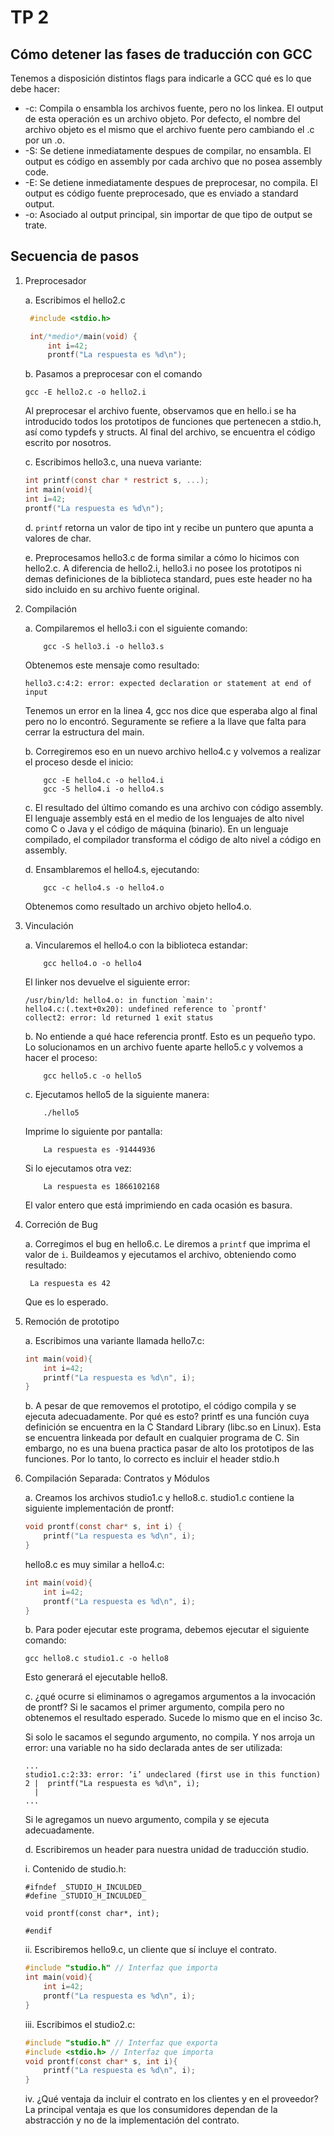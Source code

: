 # TP 2

## Cómo detener las fases de traducción con GCC
Tenemos a disposición distintos flags para indicarle a GCC qué es lo que debe hacer:
* -c: Compila o ensambla los archivos fuente, pero no los linkea. El output de esta operación es un archivo objeto. Por defecto, el nombre del archivo objeto es el mismo que el archivo fuente pero cambiando el .c por un .o.
* -S: Se detiene inmediatamente despues de compilar, no ensambla. El output es código en assembly por cada archivo que no posea assembly code.
* -E: Se detiene inmediatamente despues de preprocesar, no compila. El output es código fuente preprocesado, que es enviado a standard output.
* -o: Asociado al output principal, sin importar de que tipo de output se trate.

## Secuencia de pasos
1. Preprocesador
   
   a. Escribimos el hello2.c
   ```c
    #include <stdio.h>

    int/*medio*/main(void) {
        int i=42;
        prontf("La respuesta es %d\n");
   ``` 
   b. Pasamos a preprocesar con el comando 
   ```
   gcc -E hello2.c -o hello2.i
   ``` 

    Al preprocesar el archivo fuente, observamos que en hello.i se ha introducido todos los prototipos de funciones que pertenecen a stdio.h, así como typdefs y structs. Al final del archivo, se encuentra el código escrito por nosotros.

    c. Escribimos hello3.c, una nueva variante:
    ```c
    int printf(const char * restrict s, ...);
    int main(void){
    int i=42;
    prontf("La respuesta es %d\n");
    ```

    d. `printf`  retorna un valor de tipo int y recibe un puntero que apunta a valores de char.

    e. Preprocesamos hello3.c de forma similar a cómo lo hicimos con hello2.c. A diferencia de hello2.i, hello3.i no posee los prototipos ni demas definiciones de la biblioteca standard, pues este header no ha sido incluido en su archivo fuente original.

2.  Compilación
   
    a. Compilaremos el hello3.i con el siguiente comando:
    ```
        gcc -S hello3.i -o hello3.s
    ``` 

    Obtenemos este mensaje como resultado:

    ```
    hello3.c:4:2: error: expected declaration or statement at end of input
    ```
    Tenemos un error en la linea 4, gcc nos dice que esperaba algo al final pero no lo encontró. Seguramente se refiere a la llave que falta para cerrar la estructura del main.

    b. Corregiremos eso en un nuevo archivo hello4.c y volvemos a realizar el proceso desde el inicio:
    ```
        gcc -E hello4.c -o hello4.i
        gcc -S hello4.i -o hello4.s
    ``` 

    c. El resultado del último comando es una archivo con código assembly. El lenguaje assembly está en el medio de los lenguajes de alto nivel como C o Java y el código de máquina (binario). En un lenguaje compilado, el compilador transforma el código de alto nivel a código en assembly.

    d. Ensamblaremos el hello4.s, ejecutando:
    ```
        gcc -c hello4.s -o hello4.o 
    ```
    Obtenemos como resultado un archivo objeto hello4.o.

3. Vinculación
   
   a. Vincularemos el hello4.o con la biblioteca estandar:
    ```
        gcc hello4.o -o hello4
    ```
    El linker nos devuelve el siguiente error:
    ```
    /usr/bin/ld: hello4.o: in function `main':
    hello4.c:(.text+0x20): undefined reference to `prontf'
    collect2: error: ld returned 1 exit status

    ```
    b. No entiende a qué hace referencia prontf. Esto es un pequeño typo. Lo solucionamos en un archivo fuente aparte hello5.c y volvemos a hacer el proceso:
    ```
        gcc hello5.c -o hello5
    ```
    c. Ejecutamos hello5 de la siguiente manera:
    ```
        ./hello5
    ```
    Imprime lo siguiente por pantalla:
    ```
        La respuesta es -91444936
    ```
    
    Si lo ejecutamos otra vez:
    ```
        La respuesta es 1866102168
    ```

    El valor entero que está imprimiendo en cada ocasión es basura.

4. Correción de Bug
   
   a. Corregimos el bug en hello6.c. Le diremos a `printf` que imprima el valor de `i`. Buildeamos y ejecutamos el archivo, obteniendo como resultado:

   ```
    La respuesta es 42
   ```

   Que es lo esperado.

5. Remoción de prototipo

    a. Escribimos una variante llamada hello7.c:
    ``` c
    int main(void){
        int i=42;
        printf("La respuesta es %d\n", i);
    }
    ```
    b. A pesar de que removemos el prototipo, el código compila y se ejecuta adecuadamente. Por qué es esto? printf es una función cuya definición se encuentra en la C Standard Library (libc.so en Linux). Esta se encuentra linkeada por default en cualquier programa de C. Sin embargo, no es una buena practica pasar de alto los prototipos de las funciones. Por lo tanto, lo correcto es incluir el header stdio.h

6. Compilación Separada: Contratos y Módulos

    a. Creamos los archivos studio1.c y hello8.c. studio1.c contiene la siguiente implementación de prontf:

    ``` c
    void prontf(const char* s, int i) {
        printf("La respuesta es %d\n", i);  
    }
    ```
    hello8.c es muy similar a hello4.c:
    ``` c
    int main(void){
        int i=42;
        prontf("La respuesta es %d\n", i);
    }
    ```
    
    b. Para poder ejecutar este programa, debemos ejecutar el siguiente comando:
    
    ```
    gcc hello8.c studio1.c -o hello8
    ```
    Esto generará el ejecutable hello8.

    c. ¿qué ocurre si eliminamos o agregamos argumentos a la invocación de prontf?
    Si le sacamos el primer argumento, compila pero no obtenemos el resultado esperado. Sucede lo mismo que en el inciso 3c.
    
    Si solo le sacamos el segundo argumento, no compila. Y nos arroja un error: una variable no ha sido declarada antes de ser utilizada:
    ```
    ...
    studio1.c:2:33: error: ‘i’ undeclared (first use in this function)
    2 |  printf("La respuesta es %d\n", i);
      |
    ...         
    ```
    Si le agregamos un nuevo argumento, compila y se ejecuta adecuadamente.

    d. Escribiremos un header para nuestra unidad de traducción studio.

    i. Contenido de studio.h:
    ```
    #ifndef _STUDIO_H_INCULDED_
    #define _STUDIO_H_INCULDED_

    void prontf(const char*, int);

    #endif
    ```

    ii. Escribiremos hello9.c, un cliente que sí incluye el contrato.

    ``` c
    #include "studio.h" // Interfaz que importa
    int main(void){
        int i=42;
        prontf("La respuesta es %d\n", i);
    }
    ```

    iii. Escribimos el studio2.c:
    ``` c
    #include "studio.h" // Interfaz que exporta
    #include <stdio.h> // Interfaz que importa
    void prontf(const char* s, int i){
        printf("La respuesta es %d\n", i);
    }
    ```

    iv. ¿Qué ventaja da incluir el contrato en los clientes y en el
proveedor? La principal ventaja es que los consumidores dependan de la abstracción y no de la implementación del contrato.